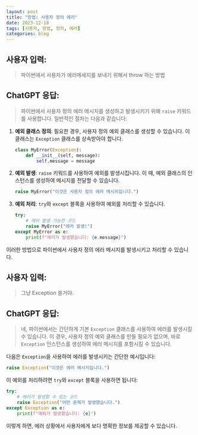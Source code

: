 ```yaml
---
layout: post
title: "방법: 사용자 정의 에러"
date: 2023-12-18
tags: [사용자, 방법, 정의, 에러]
categories: blog
---
```


## 사용자 입력:
> 파이썬에서 사용자가 에러메세지를 보내기 위해서 throw 하는 방법

## ChatGPT 응답:
> 파이썬에서 사용자 정의 에러 메시지를 생성하고 발생시키기 위해 `raise` 키워드를 사용합니다. 일반적인 절차는 다음과 같습니다:

1. **예외 클래스 정의**: 필요한 경우, 사용자 정의 예외 클래스를 생성할 수 있습니다. 이 클래스는 `Exception` 클래스를 상속받아야 합니다.
   
   ```python
   class MyError(Exception):
       def __init__(self, message):
           self.message = message
   ```

2. **예외 발생**: `raise` 키워드를 사용하여 예외를 발생시킵니다. 이 때, 예외 클래스의 인스턴스를 생성하여 메시지를 전달할 수 있습니다.

   ```python
   raise MyError("이것은 사용자 정의 에러 메시지입니다.")
   ```

3. **예외 처리**: `try`와 `except` 블록을 사용하여 예외를 처리할 수 있습니다.

   ```python
   try:
       # 에러 발생 가능한 코드
       raise MyError("에러 발생!")
   except MyError as e:
       print(f"에러가 발생했습니다: {e.message}")
   ```

이러한 방법으로 파이썬에서 사용자 정의 에러 메시지를 발생시키고 처리할 수 있습니다.

## 사용자 입력:
> 그냥 Exception 쓸거야.

## ChatGPT 응답:
> 네, 파이썬에서는 간단하게 기본 `Exception` 클래스를 사용하여 에러를 발생시킬 수 있습니다. 이 경우, 사용자 정의 예외 클래스를 만들 필요가 없으며, 바로 `Exception` 인스턴스를 생성하여 에러 메시지를 포함시킬 수 있습니다.

다음은 `Exception`을 사용하여 에러를 발생시키는 간단한 예시입니다:

```python
raise Exception("이것은 에러 메시지입니다.")
```

이 예외를 처리하려면 `try`와 `except` 블록을 사용하면 됩니다:

```python
try:
    # 에러가 발생할 수 있는 코드
    raise Exception("어떤 문제가 발생했습니다.")
except Exception as e:
    print(f"예외가 발생했습니다: {e}")
```

이렇게 하면, 에러 상황에서 사용자에게 보다 명확한 정보를 제공할 수 있습니다.

